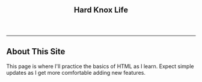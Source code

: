 <header>
<title> Hard Knox Life </title>
</header>

<body>

<header>
 <big><big><b>Hard Knox Life</b></big></big>
</header>

<hr>
<h2>About This Site</h2>
<p>This page is where I'll practice the basics of HTML as I learn. Expect simple updates as I get more comfortable adding new features.</p>

</body>
</html>
